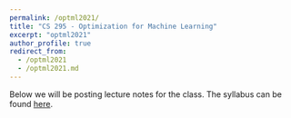 ```yaml
---
permalink: /optml2021/
title: "CS 295 - Optimization for Machine Learning"
excerpt: "optml2021"
author_profile: true
redirect_from: 
  - /optml2021
  - /optml2021.md
---
```

Below we will be posting lecture notes for the class. The syllabus can be found [here](https://panageas.github.io/_pages/syllabus_optml2021.pdf).
